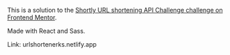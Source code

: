 This is a solution to the [Shortly URL shortening API Challenge challenge on Frontend Mentor](https://www.frontendmentor.io/challenges/url-shortening-api-landing-page-2ce3ob-G).

Made with React and Sass.

Link: urlshortenerks.netlify.app
